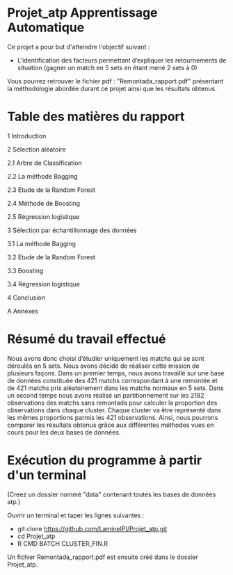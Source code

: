 
# Projet_atp Apprentissage Automatique  
Ce projet a pour but d'atteindre l'objectif suivant : 
- L'identification des facteurs permettant d’expliquer les retournements de situation (gagner un match en 5 sets en étant mené 2 sets à 0)

Vous pourrez retrouver le fichier pdf : "Remontada_rapport.pdf" présentant la méthodologie abordée durant ce projet ainsi que les résultats obtenus.

# Table des matières du rapport

1 Introduction

2 Sélection aléatoire

2.1 Arbre de Classification

2.2 La méthode Bagging 

2.3 Etude de la Random Forest 

2.4 Méthode de Boosting

2.5 Régression logistique

3 Sélection par échantillonnage des données

3.1 La méthode Bagging 

3.2 Etude de la Random Forest 

3.3 Boosting 

3.4 Régression logistique 

4 Conclusion

A Annexes

# Résumé du travail effectué

Nous avons donc choisi d’étudier uniquement les matchs qui se sont déroulés
en 5 sets. Nous avons décidé de réaliser cette mission de plusieurs façons. Dans un premier temps, nous
avons travaillé sur une base de données constituée des 421 matchs correspondant à une remontée et de 421
matchs pris aléatoirement dans les matchs normaux en 5 sets. Dans un second temps nous avons réalisé
un partitionnement sur les 2182 observations des matchs sans remontada pour calculer la proportion des
observations dans chaque cluster. Chaque cluster va être représenté dans les mêmes proportions parmis les
421 observations. Ainsi, nous pourrons comparer les résultats obtenus grâce aux différentes méthodes vues en cours
pour les deux bases de données.


# Exécution du programme à partir d'un terminal
(Creez un dossier nommé "data" contenant toutes les bases de données atp.)

  Ouvrir un terminal et taper les lignes suivantes :
 - git clone https://github.com/LamineIPI/Projet_atp.git
 - cd Projet_atp
 - R CMD BATCH CLUSTER_FIN.R
 
 Un fichier Remontada_rapport.pdf est ensuite créé dans le dossier Projet_atp.
